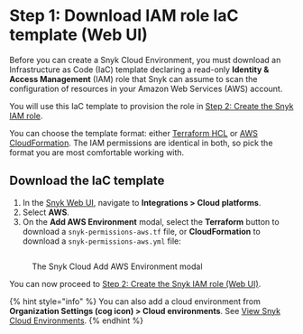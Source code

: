 # Step 1: Download IAM role IaC template (Web UI)

Before you can create a Snyk Cloud Environment, you must download an Infrastructure as Code (IaC) template declaring a read-only **Identity & Access Management** (IAM) role that Snyk can assume to scan the configuration of resources in your Amazon Web Services (AWS) account.

You will use this IaC template to provision the role in [Step 2: Create the Snyk IAM role](step-2-create-the-snyk-iam-role.md).

You can choose the template format: either [Terraform HCL](https://www.terraform.io/language/syntax/configuration) or [AWS CloudFormation](https://docs.aws.amazon.com/AWSCloudFormation/latest/UserGuide/Welcome.html). The IAM permissions are identical in both, so pick the format you are most comfortable working with.

## Download the IaC template

1. In the [Snyk Web UI](https://app.snyk.io), navigate to **Integrations > Cloud platforms**.
2. Select **AWS**.
3. On the **Add AWS Environment** modal, select the **Terraform** button to download a `snyk-permissions-aws.tf` file, or **CloudFormation** to download a `snyk-permissions-aws.yml` file:

<figure><img src="../../../../.gitbook/assets/snyk-cloud-onboard-aws-ui-download-buttons.png" alt=""><figcaption><p>The Snyk Cloud Add AWS Environment modal</p></figcaption></figure>

You can now proceed to [Step 2: Create the Snyk IAM role (Web UI)](step-2-create-the-snyk-iam-role.md).

{% hint style="info" %}
You can also add a cloud environment from **Organization Settings (cog icon) > Cloud environments**. See [View Snyk Cloud Environments](../../view-snyk-cloud-environments.md#add-an-environment).
{% endhint %}
